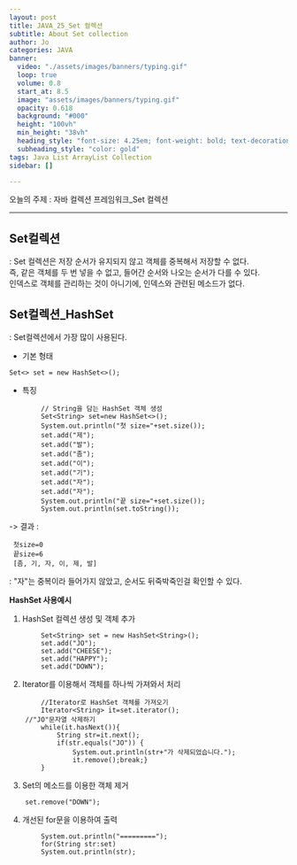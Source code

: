 ```yaml
---
layout: post
title: JAVA_25_Set 컬렉션
subtitle: About Set collection
author: Jo
categories: JAVA
banner:
  video: "./assets/images/banners/typing.gif"
  loop: true
  volume: 0.8
  start_at: 8.5
  image: "assets/images/banners/typing.gif"
  opacity: 0.618
  background: "#000"
  height: "100vh"
  min_height: "38vh"
  heading_style: "font-size: 4.25em; font-weight: bold; text-decoration: underline"
  subheading_style: "color: gold"
tags: Java List ArrayList Collection
sidebar: []

---
```


오늘의 주제 : 자바 컬렉션 프레임워크_Set 컬렉션 <br>
 * * *
 
## Set컬렉션
: Set 컬렉션은 저장 순서가 유지되지 않고 객체를 중복해서 저장할 수 없다.<br>
즉, 같은 객체를 두 번 넣을 수 없고, 들어간 순서와 나오는 순서가 다를 수 있다.<br>
인덱스로 객체를 관리하는 것이 아니기에, 인덱스와 관련된 메소드가 없다.<br>

## Set컬렉션_HashSet
: Set컬렉션에서 가장 많이 사용된다.<br>
- 기본 형태<br>
```eclipse
Set<> set = new HashSet<>();
```
- 특징
```eclipse
		// String을 담는 HashSet 객체 생성
		Set<String> set=new HashSet<>();
		System.out.println("첫 size="+set.size());
		set.add("제");
		set.add("발");
		set.add("좀");
		set.add("이");
		set.add("기");
		set.add("자");
		set.add("자");	
		System.out.println("끝 size="+set.size());
		System.out.println(set.toString());
```
-> 결과 :
```
 첫size=0
 끝size=6
 [좀, 기, 자, 이, 제, 발]
```
 : "자"는 중복이라 들어가지 않았고, 순서도 뒤죽박죽인걸 확인할 수 있다.<br>

<b> HashSet 사용예시 </b>
1. HashSet 컬렉션 생성 및 객체 추가
```eclipse
		Set<String> set = new HashSet<String>();
		set.add("JO");
		set.add("CHEESE");
		set.add("HAPPY");
		set.add("DOWN");
```
2. Iterator를 이용해서 객체를 하나씩 가져와서 처리
```eclipse
		//Iterator로 HashSet 객체를 가져오기 
		Iterator<String> it=set.iterator();
    //"JO"문자열 삭제하기
		while(it.hasNext()){
			String str=it.next();
			if(str.equals("JO")) {
				System.out.println(str+"가 삭제되었습니다.");
				it.remove();break;}
		}
```
3. Set의 메소드를 이용한 객체 제거 
```eclipse
    set.remove("DOWN");
```    
4. 개선된 for문을 이용하여 출력
```eclipse
		System.out.println("=========");
		for(String str:set)
	    System.out.println(str);
  ```



















